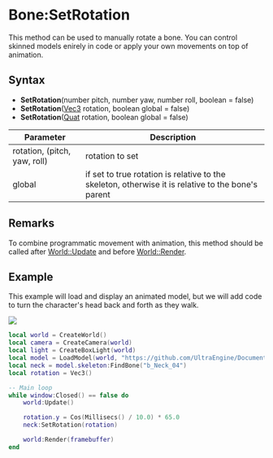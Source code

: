 # Bone:SetRotation

This method can be used to manually rotate a bone. You can control skinned models enirely in code or apply your own movements on top of animation.

## Syntax

- **SetRotation**(number pitch, number yaw, number roll, boolean = false)
- **SetRotation**([Vec3](Vec3.md) rotation, boolean global = false)
- **SetRotation**([Quat](Quat.md) rotation, boolean global = false)

| Parameter | Description |
|---|---|
| rotation, (pitch, yaw, roll) | rotation to set |
| global | if set to true rotation is relative to the skeleton, otherwise it is relative to the bone's parent |

## Remarks

To combine programmatic movement with animation, this method should be called after [World::Update](World_Update.md) and before [World::Render](World_Render.md).

## Example

This example will load and display an animated model, but we will add code to turn the character's head back and forth as they walk.

![](https://raw.githubusercontent.com/UltraEngine/Documentation/master/Images/bone_setrotation.jpg)


```lua
local world = CreateWorld()
local camera = CreateCamera(world)
local light = CreateBoxLight(world)
local model = LoadModel(world, "https://github.com/UltraEngine/Documentation/raw/master/Assets/Models/Characters/Fox.glb")
local neck = model.skeleton:FindBone("b_Neck_04")
local rotation = Vec3()

-- Main loop
while window:Closed() == false do
    world:Update()

    rotation.y = Cos(Millisecs() / 10.0) * 65.0
    neck:SetRotation(rotation)

    world:Render(framebuffer)
end
```
